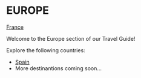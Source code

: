 # EUROPE
[France](France/README.md)

Welcome to the Europe section of our Travel Guide!

Explore the following countries:
- [Spain](Spain/README.md)
- More destinantions coming soon...
